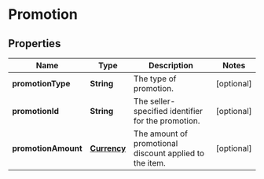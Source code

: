 
# Promotion

## Properties
Name | Type | Description | Notes
------------ | ------------- | ------------- | -------------
**promotionType** | **String** | The type of promotion. |  [optional]
**promotionId** | **String** | The seller-specified identifier for the promotion. |  [optional]
**promotionAmount** | [**Currency**](Currency.md) | The amount of promotional discount applied to the item. |  [optional]



